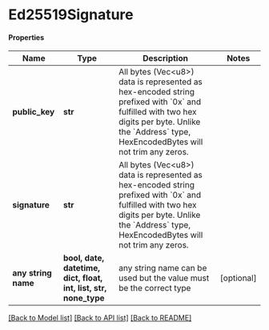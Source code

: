 # Ed25519Signature

#### Properties
Name | Type | Description | Notes
------------ | ------------- | ------------- | -------------
**public_key** | **str** | All bytes (Vec&lt;u8&gt;) data is represented as hex-encoded string prefixed with &#x60;0x&#x60; and fulfilled with two hex digits per byte.  Unlike the &#x60;Address&#x60; type, HexEncodedBytes will not trim any zeros.  | 
**signature** | **str** | All bytes (Vec&lt;u8&gt;) data is represented as hex-encoded string prefixed with &#x60;0x&#x60; and fulfilled with two hex digits per byte.  Unlike the &#x60;Address&#x60; type, HexEncodedBytes will not trim any zeros.  | 
**any string name** | **bool, date, datetime, dict, float, int, list, str, none_type** | any string name can be used but the value must be the correct type | [optional]

[[Back to Model list]](../README.md#documentation-for-models) [[Back to API list]](../README.md#documentation-for-api-endpoints) [[Back to README]](../README.md)

